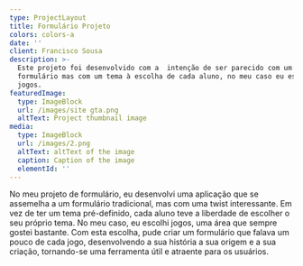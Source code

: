 ```yaml
---
type: ProjectLayout
title: Formulário Projeto
colors: colors-a
date: ''
client: Francisco Sousa
description: >-
  Este projeto foi desenvolvido com a  intenção de ser parecido com um
  formulário mas com um tema à escolha de cada aluno, no meu caso eu escolhi
  jogos.
featuredImage:
  type: ImageBlock
  url: /images/site gta.png
  altText: Project thumbnail image
media:
  type: ImageBlock
  url: /images/2.png
  altText: altText of the image
  caption: Caption of the image
  elementId: ''
---
```

No meu projeto de formulário, eu desenvolvi uma aplicação que se assemelha a um formulário tradicional, mas com uma twist interessante. Em vez de ter um tema pré-definido, cada aluno teve a liberdade de escolher o seu próprio tema. No meu caso, eu escolhi jogos, uma área que sempre gostei bastante. Com esta escolha, pude criar um formulário que falava um pouco de cada jogo, desenvolvendo a sua história a sua origem e a sua criação, tornando-se uma ferramenta útil e atraente para os usuários.

